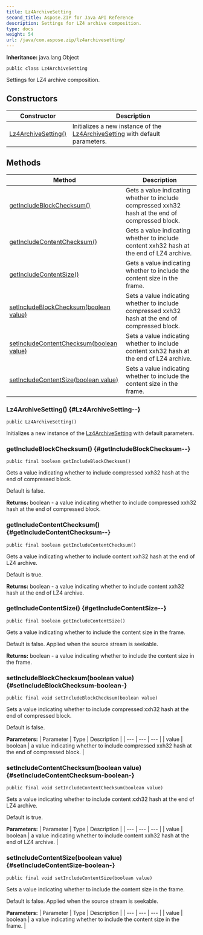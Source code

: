 ```yaml
---
title: Lz4ArchiveSetting
second_title: Aspose.ZIP for Java API Reference
description: Settings for LZ4 archive composition.
type: docs
weight: 54
url: /java/com.aspose.zip/lz4archivesetting/
---
```


**Inheritance:**
java.lang.Object
```
public class Lz4ArchiveSetting
```

Settings for LZ4 archive composition.
## Constructors

| Constructor | Description |
| --- | --- |
| [Lz4ArchiveSetting()](#Lz4ArchiveSetting--) | Initializes a new instance of the [Lz4ArchiveSetting](../../com.aspose.zip/lz4archivesetting) with default parameters. |
## Methods

| Method | Description |
| --- | --- |
| [getIncludeBlockChecksum()](#getIncludeBlockChecksum--) | Gets a value indicating whether to include compressed xxh32 hash at the end of compressed block. |
| [getIncludeContentChecksum()](#getIncludeContentChecksum--) | Gets a value indicating whether to include content xxh32 hash at the end of LZ4 archive. |
| [getIncludeContentSize()](#getIncludeContentSize--) | Gets a value indicating whether to include the content size in the frame. |
| [setIncludeBlockChecksum(boolean value)](#setIncludeBlockChecksum-boolean-) | Sets a value indicating whether to include compressed xxh32 hash at the end of compressed block. |
| [setIncludeContentChecksum(boolean value)](#setIncludeContentChecksum-boolean-) | Sets a value indicating whether to include content xxh32 hash at the end of LZ4 archive. |
| [setIncludeContentSize(boolean value)](#setIncludeContentSize-boolean-) | Sets a value indicating whether to include the content size in the frame. |
### Lz4ArchiveSetting() {#Lz4ArchiveSetting--}
```
public Lz4ArchiveSetting()
```


Initializes a new instance of the [Lz4ArchiveSetting](../../com.aspose.zip/lz4archivesetting) with default parameters.

### getIncludeBlockChecksum() {#getIncludeBlockChecksum--}
```
public final boolean getIncludeBlockChecksum()
```


Gets a value indicating whether to include compressed xxh32 hash at the end of compressed block.

Default is false.

**Returns:**
boolean - a value indicating whether to include compressed xxh32 hash at the end of compressed block.
### getIncludeContentChecksum() {#getIncludeContentChecksum--}
```
public final boolean getIncludeContentChecksum()
```


Gets a value indicating whether to include content xxh32 hash at the end of LZ4 archive.

Default is true.

**Returns:**
boolean - a value indicating whether to include content xxh32 hash at the end of LZ4 archive.
### getIncludeContentSize() {#getIncludeContentSize--}
```
public final boolean getIncludeContentSize()
```


Gets a value indicating whether to include the content size in the frame.

Default is false. Applied when the source stream is seekable.

**Returns:**
boolean - a value indicating whether to include the content size in the frame.
### setIncludeBlockChecksum(boolean value) {#setIncludeBlockChecksum-boolean-}
```
public final void setIncludeBlockChecksum(boolean value)
```


Sets a value indicating whether to include compressed xxh32 hash at the end of compressed block.

Default is false.

**Parameters:**
| Parameter | Type | Description |
| --- | --- | --- |
| value | boolean | a value indicating whether to include compressed xxh32 hash at the end of compressed block. |

### setIncludeContentChecksum(boolean value) {#setIncludeContentChecksum-boolean-}
```
public final void setIncludeContentChecksum(boolean value)
```


Sets a value indicating whether to include content xxh32 hash at the end of LZ4 archive.

Default is true.

**Parameters:**
| Parameter | Type | Description |
| --- | --- | --- |
| value | boolean | a value indicating whether to include content xxh32 hash at the end of LZ4 archive. |

### setIncludeContentSize(boolean value) {#setIncludeContentSize-boolean-}
```
public final void setIncludeContentSize(boolean value)
```


Sets a value indicating whether to include the content size in the frame.

Default is false. Applied when the source stream is seekable.

**Parameters:**
| Parameter | Type | Description |
| --- | --- | --- |
| value | boolean | a value indicating whether to include the content size in the frame. |


